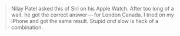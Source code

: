 > Nilay Patel asked this of Siri on his Apple Watch. After too long of a wait, he got the correct answer — for London Canada. I tried on my iPhone and got the same result. Stupid _and_ slow is heck of a combination.
